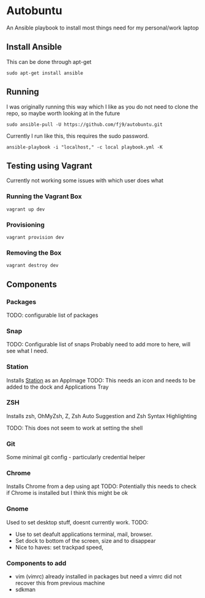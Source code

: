 # Autobuntu 
An Ansible playbook to install most things need for my personal/work laptop


## Install Ansible
 This can be done through apt-get
``` 
sudo apt-get install ansible
```

## Running
I was originally running this way which I like as you do not need to clone the repo, so maybe worth looking at in the future

```
sudo ansible-pull -U https://github.com/fj9/autobuntu.git 
```

Currently I run like this, this requires the sudo password.
```
ansible-playbook -i "localhost," -c local playbook.yml -K
```

## Testing using Vagrant
Currently not working some issues with which user does what

### Running the Vagrant Box
```
vagrant up dev
```

### Provisioning 
```
vagrant provision dev
```

### Removing the Box
```
vagrant destroy dev
```

## Components

### Packages

TODO: configurable list of packages

### Snap

TODO: Configurable list of snaps
Probably need to add more to here, will see what I need.

### Station

Installs [Station](https://getstation.com) as an AppImage
TODO: This needs an icon and needs to be added to the dock and Applications Tray

### ZSH
Installs zsh, OhMyZsh, Z, Zsh Auto Suggestion and Zsh Syntax Highlighting

TODO:  This does not seem to work at setting the shell

### Git
Some minimal git config - particularly credential helper

### Chrome 
Installs Chrome from a dep using apt
TODO: Potentially this needs to check if Chrome is installed but I think this might be ok

### Gnome
Used to set desktop stuff, doesnt currently work. 
TODO:
* Use to set deafult applications terminal, mail, browser. 
* Set dock to bottom of the screen, size and to disappear
* Nice to haves: set trackpad speed, 

### Components to add
* vim (vimrc) already installed in packages but need a vimrc did not recover this from previous machine
* sdkman
 


